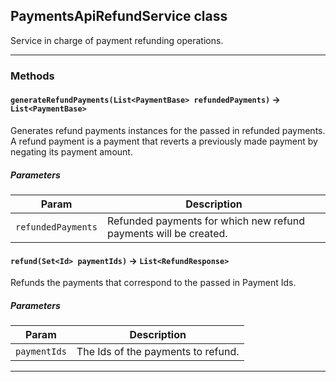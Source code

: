 ## PaymentsApiRefundService class

Service in charge of payment refunding operations.

---
### Methods
<!-- panels:start -->
<!-- div:left-panel -->
#### `generateRefundPayments(List<PaymentBase> refundedPayments)` → `List<PaymentBase>`

Generates refund payments instances for the passed in refunded payments. A refund payment is a payment that reverts a previously made payment by negating its payment amount.
##### Parameters
|Param|Description|
|-----|-----------|
|`refundedPayments` |  Refunded payments for which new refund payments will be created. |

<!-- panels:end -->
<!-- panels:start -->
<!-- div:left-panel -->
#### `refund(Set<Id> paymentIds)` → `List<RefundResponse>`

Refunds the payments that correspond to the passed in Payment Ids.
##### Parameters
|Param|Description|
|-----|-----------|
|`paymentIds` |  The Ids of the payments to refund. |

<!-- panels:end -->
---
